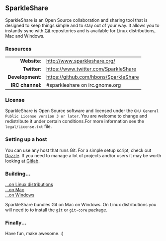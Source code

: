 ## SparkleShare

SparkleShare is an Open Source collaboration and sharing tool that is designed to keep things simple and to stay out of your way. It allows you to instantly sync with [Git](http://www.git-scm.org/) repositories and is available for Linux distributions, Mac and Windows.


### Resources

|                    |                                                   |
|-------------------:|:--------------------------------------------------|
|       **Website**: | http://www.sparkleshare.org/                      |
|       **Twitter**: | https://www.twitter.com/SparkleShare              |
|   **Development**: | https://github.com/hbons/SparkleShare             |
|   **IRC channel**: | #sparkleshare on irc.gnome.org                    |


### License

SparkleShare is Open Source software and licensed under the `GNU General Public License version 3 or later`. You are welcome to change and redistribute it under certain conditions.For more information see the `legal/License.txt` file.


### Setting up a host

You can use any host that runs Git. For a simple setup script, check out [Dazzle](https://github.com/hbons/Dazzle). If you need to manage a lot of projects and/or users it may be worth looking at [Gitlab](http://www.gitlabhq.com).


### Building...

[...on Linux distributions](https://github.com/hbons/SparkleShare/blob/master/SparkleShare/Linux/README.md)  
[...on Mac](https://github.com/hbons/SparkleShare/blob/master/SparkleShare/Mac/README.md)  
[...on Windows](https://github.com/hbons/SparkleShare/blob/master/SparkleShare/Windows/README.md)  

SparkleShare bundles Git on Mac on Windows. On Linux distributions you will need to to install the `git` or `git-core` package.


### Finally...

Have fun, make awesome. :)

